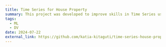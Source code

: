 ```yaml
---
title: Time Series for House Property
summary: This project was developed to improve skills in Time Series using Python.
tags:
  - ML
  - DV
date: 2024-07-22
external_link: https://github.com/katia-kitaguti/time-series-house-property-sales
---
```

